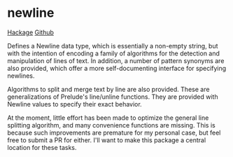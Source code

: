 # newline

[Hackage](https://hackage.haskell.org/package/text)
[Github](https://github.com/edemko/hs-newline)

Defines a Newline data type, which is essentially a non-empty string,
but with the intention of encoding a family of algorithms
for the detection and manipulation of lines of text.
In addition, a number of pattern synonyms are also provided,
which offer a more self-documenting interface for specifying newlines.

Algorithms to split and merge text by line are also provided.
These are generalizations of Prelude's line/unline functions.
They are provided with Newline values to specify their exact behavior.

At the moment, little effort has been made to optimize the general line splitting algorithm,
and many convenience functions are missing.
This is because such improvements are premature for my personal case,
but feel free to submit a PR for either.
I'll want to make this package a central location for these tasks.
